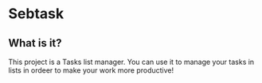 # Sebtask

## What is it?

This project is a Tasks list manager. You can use it to manage your tasks in lists in ordeer to make your work more productive!